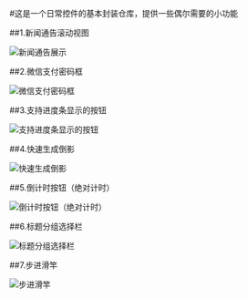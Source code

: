 #这是一个日常控件的基本封装仓库，提供一些偶尔需要的小功能


##1.新闻通告滚动视图

![新闻通告展示](https://github.com/CodeWicky/Components/raw/master/%E6%96%B0%E9%97%BB%E9%80%9A%E5%91%8A%E6%BB%9A%E5%8A%A8%E8%A7%86%E5%9B%BE/%E5%8A%A8%E7%94%BB%E5%B1%95%E7%A4%BA.gif)


##2.微信支付密码框

![微信支付密码框](https://github.com/CodeWicky/Components/raw/master/%E5%BE%AE%E4%BF%A1%E6%94%AF%E4%BB%98%E5%AF%86%E7%A0%81%E6%A1%86/%E5%8A%A8%E7%94%BB%E5%B1%95%E7%A4%BA.gif)

##3.支持进度条显示的按钮

![支持进度条显示的按钮](https://github.com/CodeWicky/Components/raw/master/%E6%94%AF%E6%8C%81%E8%BF%9B%E5%BA%A6%E6%9D%A1%E6%98%BE%E7%A4%BA%E7%9A%84%E6%8C%89%E9%92%AE/%E5%8A%A8%E7%94%BB%E5%B1%95%E7%A4%BA.gif)

##4.快速生成倒影

![快速生成倒影](https://github.com/CodeWicky/Components/raw/master/%E5%BF%AB%E9%80%9F%E7%94%9F%E6%88%90%E5%80%92%E5%BD%B1/%E5%8A%A8%E7%94%BB%E5%B1%95%E7%A4%BA.gif)

##5.倒计时按钮（绝对计时）

![倒计时按钮（绝对计时）](https://github.com/CodeWicky/Components/raw/master/%E5%80%92%E8%AE%A1%E6%97%B6%E6%8C%89%E9%92%AE/%E5%8A%A8%E7%94%BB%E5%B1%95%E7%A4%BA.gif)

##6.标题分组选择栏

![标题分组选择栏](https://github.com/CodeWicky/Components/raw/master/%E6%A0%87%E9%A2%98%E5%88%86%E7%BB%84%E9%80%89%E6%8B%A9%E6%A0%8F/%E5%8A%A8%E7%94%BB%E6%BC%94%E7%A4%BA.gif)

##7.步进滑竿

![步进滑竿](https://github.com/CodeWicky/Components/raw/master/%E6%AD%A5%E8%BF%9B%E6%BB%91%E7%AB%BF/%E5%8A%A8%E7%94%BB%E5%B1%95%E7%A4%BA.gif)
